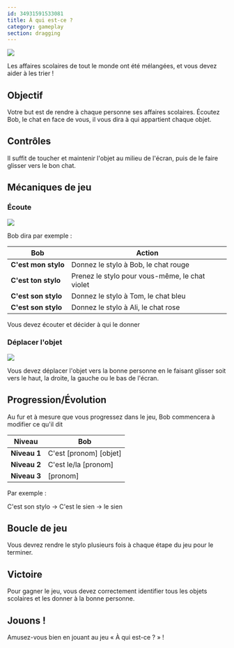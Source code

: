 ```yaml
---
id: 34931591533081
title: À qui est-ce ?
category: gameplay
section: dragging
---
```

![](https://help.studycat.com/hc/article_attachments/34966103260825)

Les affaires scolaires de tout le monde ont été mélangées, et vous devez aider à les trier !

## Objectif

Votre but est de rendre à chaque personne ses affaires scolaires. Écoutez Bob, le chat en face de vous, il vous dira à qui appartient chaque objet.

## Contrôles 

Il suffit de toucher et maintenir l'objet au milieu de l'écran, puis de le faire glisser vers le bon chat.

## Mécaniques de jeu

### Écoute

![](https://help.studycat.com/hc/article_attachments/34966103283609)

Bob dira par exemple :

| Bob | Action |
| --- | --- |
| **C'est&nbsp;mon&nbsp;stylo** | Donnez le stylo à Bob, le chat rouge |
| **C'est&nbsp;ton&nbsp;stylo** | Prenez le stylo pour vous-même, le chat violet |
| **C'est&nbsp;son&nbsp;stylo** | Donnez le stylo à Tom, le chat bleu |
| **C'est&nbsp;son&nbsp;stylo** | Donnez le stylo à Ali, le chat rose |

Vous devez écouter et décider à qui le donner

### Déplacer l'objet

![](https://help.studycat.com/hc/article_attachments/34966668424601)

Vous devez déplacer l'objet vers la bonne personne en le faisant glisser soit vers le haut, la droite, la gauche ou le bas de l'écran.

## Progression/Évolution

Au fur et à mesure que vous progressez dans le jeu, Bob commencera à modifier ce qu'il dit

| Niveau | Bob |
| --- | --- |
| **Niveau&nbsp;1** | C'est [pronom] [objet] |
| **Niveau&nbsp;2** | C'est le/la [pronom] |
| **Niveau&nbsp;3** | [pronom] |

Par exemple :

C'est son stylo -> C'est le sien -> le sien

## Boucle de jeu

Vous devrez rendre le stylo plusieurs fois à chaque étape du jeu pour le terminer.

## Victoire

Pour gagner le jeu, vous devez correctement identifier tous les objets scolaires et les donner à la bonne personne.

## Jouons !

Amusez-vous bien en jouant au jeu « À qui est-ce ? » !